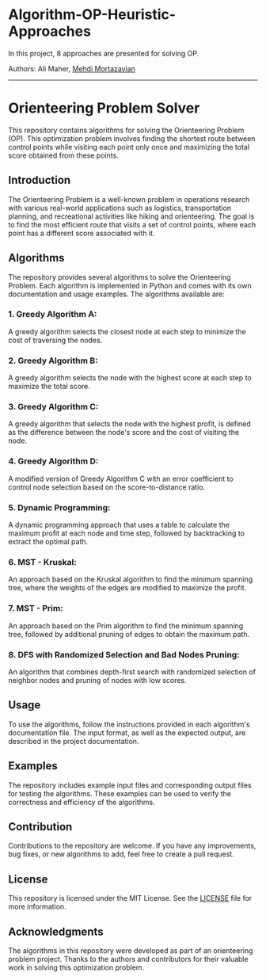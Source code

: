 # Algorithm-OP-Heuristic-Approaches
In this project, 8 approaches are presented for solving OP.

Authors: Ali Maher, [Mehdi Mortazavian](@mortazavian)

***

# Orienteering Problem Solver

This repository contains algorithms for solving the Orienteering Problem (OP). This optimization problem involves finding the shortest route between control points while visiting each point only once and maximizing the total score obtained from these points.

## Introduction

The Orienteering Problem is a well-known problem in operations research with various real-world applications such as logistics, transportation planning, and recreational activities like hiking and orienteering. The goal is to find the most efficient route that visits a set of control points, where each point has a different score associated with it.

## Algorithms

The repository provides several algorithms to solve the Orienteering Problem. Each algorithm is implemented in Python and comes with its own documentation and usage examples. The algorithms available are:

### 1. Greedy Algorithm A:
   A greedy algorithm selects the closest node at each step to minimize the cost of traversing the nodes.
### 2. Greedy Algorithm B:
  A greedy algorithm selects the node with the highest score at each step to maximize the total score.
### 3. Greedy Algorithm C: 
  A greedy algorithm that selects the node with the highest profit, is defined as the difference between the node's score and the cost of visiting the node.
### 4. Greedy Algorithm D: 
  A modified version of Greedy Algorithm C with an error coefficient to control node selection based on the score-to-distance ratio.
### 5. Dynamic Programming:
  A dynamic programming approach that uses a table to calculate the maximum profit at each node and time step, followed by backtracking to extract the optimal path.
### 6. MST - Kruskal: 
  An approach based on the Kruskal algorithm to find the minimum spanning tree, where the weights of the edges are modified to maximize the profit.
### 7. MST - Prim: 
  An approach based on the Prim algorithm to find the minimum spanning tree, followed by additional pruning of edges to obtain the maximum path.
### 8. DFS with Randomized Selection and Bad Nodes Pruning: 
  An algorithm that combines depth-first search with randomized selection of neighbor nodes and pruning of nodes with low scores.

## Usage

To use the algorithms, follow the instructions provided in each algorithm's documentation file. The input format, as well as the expected output, are described in the project documentation.

## Examples

The repository includes example input files and corresponding output files for testing the algorithms. These examples can be used to verify the correctness and efficiency of the algorithms.

## Contribution

Contributions to the repository are welcome. If you have any improvements, bug fixes, or new algorithms to add, feel free to create a pull request.

## License

This repository is licensed under the MIT License. See the [LICENSE](LICENSE) file for more information.

## Acknowledgments

The algorithms in this repository were developed as part of an orienteering problem project. Thanks to the authors and contributors for their valuable work in solving this optimization problem.


